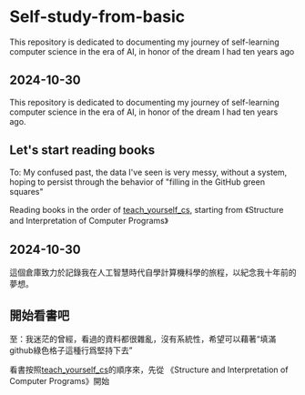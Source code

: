 # Self-study-from-basic
This repository is dedicated to documenting my journey of self-learning computer science in the era of AI, in honor of the dream I had ten years ago


## 2024-10-30
This repository is dedicated to documenting my journey of self-learning computer science in the era of AI, in honor of the dream I had ten years ago.


## Let's start reading books
To: My confused past, the data I've seen is very messy, without a system, hoping to persist through the behavior of "filling in the GitHub green squares"

Reading books in the order of [teach_yourself_cs](https://teachyourselfcs.com/), starting from
《Structure and Interpretation of Computer Programs》

## 2024-10-30
這個倉庫致力於記錄我在人工智慧時代自學計算機科學的旅程，以紀念我十年前的夢想。


## 開始看書吧
至：我迷茫的曾經，看過的資料都很雜亂，沒有系統性，希望可以藉著“填滿github綠色格子這種行爲堅持下去”

看書按照[teach_yourself_cs](https://teachyourselfcs.com/)的順序來，先從
《Structure and Interpretation of Computer Programs》開始

